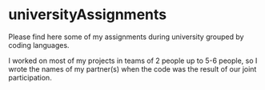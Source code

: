 # universityAssignments
Please find here some of my assignments during university grouped by coding languages.

I worked on most of my projects in teams of 2 people up to 5-6 people, so I wrote the names of 
my partner(s) when the code was the result of our joint participation. 
